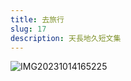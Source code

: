 ```yaml
---
title: 去旅行
slug: 17
description: 天長地久短文集
---
```


![IMG20231014165225](https://e.brid.cf/i/2023/12/14/xs34h8.jpg)
